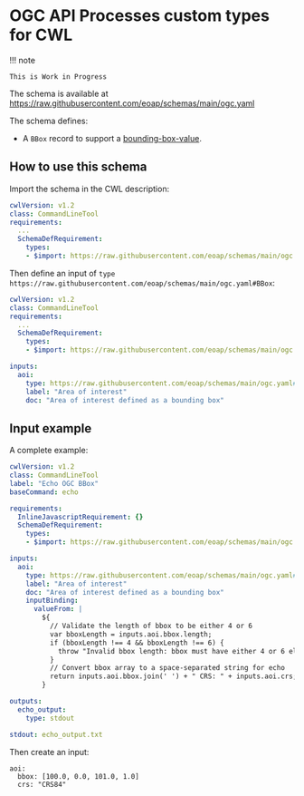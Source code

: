 # OGC API Processes custom types for CWL

!!! note

    This is Work in Progress

The schema is available at https://raw.githubusercontent.com/eoap/schemas/main/ogc.yaml

The schema defines: 

- A `BBox` record to support a [bounding-box-value](https://docs.ogc.org/is/18-062r2/18-062r2.html#bounding-box-value).

## How to use this schema

Import the schema in the CWL description:

```yaml
cwlVersion: v1.2
class: CommandLineTool
requirements:
  ...
  SchemaDefRequirement:
    types:
    - $import: https://raw.githubusercontent.com/eoap/schemas/main/ogc.yaml
```

Then define an input of `type` `https://raw.githubusercontent.com/eoap/schemas/main/ogc.yaml#BBox`:

```yaml
cwlVersion: v1.2
class: CommandLineTool
requirements:
  ...
  SchemaDefRequirement:
    types:
    - $import: https://raw.githubusercontent.com/eoap/schemas/main/ogc.yaml

inputs:
  aoi:
    type: https://raw.githubusercontent.com/eoap/schemas/main/ogc.yaml#BBox
    label: "Area of interest"
    doc: "Area of interest defined as a bounding box"
```

## Input example

A complete example:

```yaml
cwlVersion: v1.2
class: CommandLineTool
label: "Echo OGC BBox"
baseCommand: echo

requirements:
  InlineJavascriptRequirement: {}
  SchemaDefRequirement:
    types:
    - $import: https://raw.githubusercontent.com/eoap/schemas/main/ogc.yaml

inputs:
  aoi:
    type: https://raw.githubusercontent.com/eoap/schemas/main/ogc.yaml#BBox
    label: "Area of interest"
    doc: "Area of interest defined as a bounding box"
    inputBinding:
      valueFrom: |
        ${
          // Validate the length of bbox to be either 4 or 6
          var bboxLength = inputs.aoi.bbox.length;
          if (bboxLength !== 4 && bboxLength !== 6) {
            throw "Invalid bbox length: bbox must have either 4 or 6 elements.";
          }
          // Convert bbox array to a space-separated string for echo
          return inputs.aoi.bbox.join(' ') + " CRS: " + inputs.aoi.crs;
        }

outputs:
  echo_output:
    type: stdout

stdout: echo_output.txt
```

Then create an input: 

```
aoi:
  bbox: [100.0, 0.0, 101.0, 1.0]
  crs: "CRS84"
```